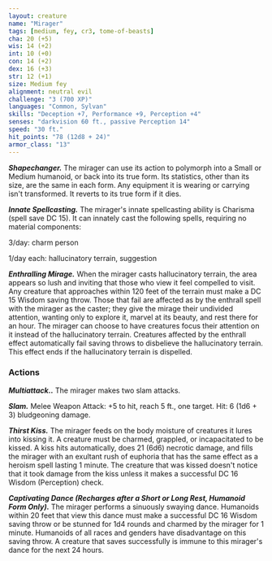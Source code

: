 ```yaml
---
layout: creature
name: "Mirager"
tags: [medium, fey, cr3, tome-of-beasts]
cha: 20 (+5)
wis: 14 (+2)
int: 10 (+0)
con: 14 (+2)
dex: 16 (+3)
str: 12 (+1)
size: Medium fey
alignment: neutral evil
challenge: "3 (700 XP)"
languages: "Common, Sylvan"
skills: "Deception +7, Performance +9, Perception +4"
senses: "darkvision 60 ft., passive Perception 14"
speed: "30 ft."
hit_points: "78 (12d8 + 24)"
armor_class: "13"
---
```


***Shapechanger.*** The mirager can use its action to polymorph into a Small or Medium humanoid, or back into its true form. Its statistics, other than its size, are the same in each form. Any equipment it is wearing or carrying isn't transformed. It reverts to its true form if it dies.

***Innate Spellcasting.*** The mirager's innate spellcasting ability is Charisma (spell save DC 15). It can innately cast the following spells, requiring no material components:

3/day: charm person

1/day each: hallucinatory terrain, suggestion

***Enthralling Mirage.*** When the mirager casts hallucinatory terrain, the area appears so lush and inviting that those who view it feel compelled to visit. Any creature that approaches within 120 feet of the terrain must make a DC 15 Wisdom saving throw. Those that fail are affected as by the enthrall spell with the mirager as the caster; they give the mirage their undivided attention, wanting only to explore it, marvel at its beauty, and rest there for an hour. The mirager can choose to have creatures focus their attention on it instead of the hallucinatory terrain. Creatures affected by the enthrall effect automatically fail saving throws to disbelieve the hallucinatory terrain. This effect ends if the hallucinatory terrain is dispelled.

### Actions

***Multiattack..*** The mirager makes two slam attacks.

***Slam.*** Melee Weapon Attack: +5 to hit, reach 5 ft., one target. Hit: 6 (1d6 + 3) bludgeoning damage.

***Thirst Kiss.*** The mirager feeds on the body moisture of creatures it lures into kissing it. A creature must be charmed, grappled, or incapacitated to be kissed. A kiss hits automatically, does 21 (6d6) necrotic damage, and fills the mirager with an exultant rush of euphoria that has the same effect as a heroism spell lasting 1 minute. The creature that was kissed doesn't notice that it took damage from the kiss unless it makes a successful DC 16 Wisdom (Perception) check.

***Captivating Dance (Recharges after a Short or Long Rest, Humanoid Form Only).*** The mirager performs a sinuously swaying dance. Humanoids within 20 feet that view this dance must make a successful DC 16 Wisdom saving throw or be stunned for 1d4 rounds and charmed by the mirager for 1 minute. Humanoids of all races and genders have disadvantage on this saving throw. A creature that saves successfully is immune to this mirager's dance for the next 24 hours.

